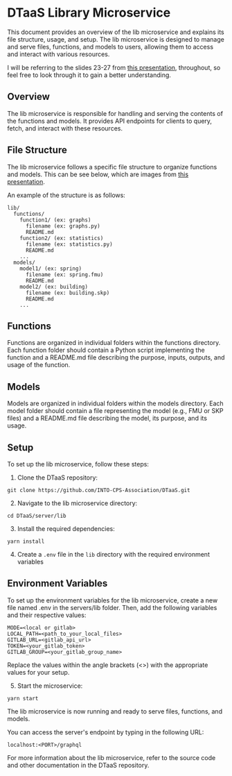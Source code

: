 # DTaaS Library Microservice

This document provides an overview of the lib microservice and explains its file structure, usage, and setup. The lib microservice is designed to manage and serve files, functions, and models to users, allowing them to access and interact with various resources.

I will be referring to the slides 23-27 from [this presentation](/docs/DTaaS-overview.pdf), throughout, so feel free to look through it to gain a better understanding.

## Overview

The lib microservice is responsible for handling and serving the contents of the functions and models. It provides API endpoints for clients to query, fetch, and interact with these resources.

## File Structure

The lib microservice follows a specific file structure to organize functions and models. This can be see below, which are images from [this presentation](/docs/DTaaS-overview.pdf).

An example of the structure is as follows:

```
lib/
  functions/
    function1/ (ex: graphs)
      filename (ex: graphs.py)
      README.md
    function2/ (ex: statistics)
      filename (ex: statistics.py)
      README.md
    ...
  models/
    model1/ (ex: spring)
      filename (ex: spring.fmu)
      README.md
    model2/ (ex: building)
      filename (ex: building.skp)
      README.md
    ...
```

## Functions

Functions are organized in individual folders within the functions directory. Each function folder should contain a Python script implementing the function and a README.md file describing the purpose, inputs, outputs, and usage of the function.

## Models

Models are organized in individual folders within the models directory. Each model folder should contain a file representing the model (e.g., FMU or SKP files) and a README.md file describing the model, its purpose, and its usage.

## Setup

To set up the lib microservice, follow these steps:

1. Clone the DTaaS repository:

```
git clone https://github.com/INTO-CPS-Association/DTaaS.git
```

2. Navigate to the lib microservice directory:

```
cd DTaaS/server/lib
```

3. Install the required dependencies:

```
yarn install
```

4. Create a `.env` file in the `lib` directory with the required environment variables

## Environment Variables

To set up the environment variables for the lib microservice, create a new file named .env in the servers/lib folder. Then, add the following variables and their respective values:

```
MODE=<local or gitlab>
LOCAL_PATH=<path_to_your_local_files>
GITLAB_URL=<gitlab_api_url>
TOKEN=<your_gitlab_token>
GITLAB_GROUP=<your_gitlab_group_name>
```

Replace the values within the angle brackets (<>) with the appropriate values for your setup.

5. Start the microservice:

```
yarn start
```

The lib microservice is now running and ready to serve files, functions, and models.

You can access the server's endpoint by typing in the following URL:

```
localhost:<PORT>/graphql
```

For more information about the lib microservice, refer to the source code and other documentation in the DTaaS repository.
